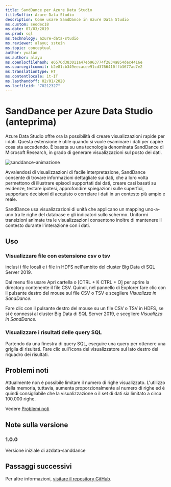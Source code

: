 ```yaml
---
title: SandDance per Azure Data Studio
titleSuffix: Azure Data Studio
description: Come usare SandDance in Azure Data Studio
ms.custom: seodec18
ms.date: 07/03/2019
ms.prod: sql
ms.technology: azure-data-studio
ms.reviewer: alayu; sstein
ms.topic: conceptual
author: yualan
ms.author: alayu
ms.openlocfilehash: e6576d383011a47eb963774f2834a854dec4416e
ms.sourcegitcommit: b2e81cb349eecacee91cd3766410ffb3677ad7e2
ms.translationtype: HT
ms.contentlocale: it-IT
ms.lasthandoff: 02/01/2020
ms.locfileid: "70212327"
---
```

# <a name="sanddance-for-azure-data-studio-preview"></a>SandDance per Azure Data Studio (anteprima)
Azure Data Studio offre ora la possibilità di creare visualizzazioni rapide per i dati. Questa estensione è utile quando si vuole esaminare i dati per capire cosa sta accadendo. È basata su una tecnologia denominata SandDance di Microsoft Research, in grado di generare visualizzazioni sul posto dei dati.

![sanddance-animazione](https://user-images.githubusercontent.com/11507384/54236654-52d42800-44d1-11e9-859e-6c5d297a46d2.gif)

Avvalendosi di visualizzazioni di facile interpretazione, SandDance consente di trovare informazioni dettagliate sui dati, che a loro volta permettono di illustrare episodi supportati dai dati, creare casi basati su evidenze, testare ipotesi, approfondire spiegazioni sulle superfici, supportare decisioni di acquisto o correlare i dati in un contesto più ampio e reale.

SandDance usa visualizzazioni di unità che applicano un mapping uno-a-uno tra le righe del database e gli indicatori sullo schermo.
Uniformi transizioni animate tra le visualizzazioni consentono inoltre di mantenere il contesto durante l'interazione con i dati.

## <a name="usage"></a>Uso

### <a name="view-csv-or-tsv-files"></a>Visualizzare file con estensione csv o tsv
inclusi i file locali e i file in HDFS nell'ambito del cluster Big Data di SQL Server 2019.
 
Dal menu file usare Apri cartella o [CTRL + K CTRL + O] per aprire la directory contenente il file CSV.  Quindi, nel pannello di Explorer fare clic con il pulsante destro del mouse sul file CSV o TSV e scegliere *Visualizza in SandDance*.

Fare clic con il pulsante destro del mouse su un file CSV o TSV in HDFS, se si è connessi al cluster Big Data di SQL Server 2019, e scegliere *Visualizza in SandDance*.

### <a name="view-sql-query-results"></a>Visualizzare i risultati delle query SQL

Partendo da una finestra di query SQL, eseguire una query per ottenere una griglia di risultati. Fare clic sull'icona del visualizzatore sul lato destro del riquadro dei risultati.

## <a name="known-issues"></a>Problemi noti

Attualmente non è possibile limitare il numero di righe visualizzato. L'utilizzo della memoria, tuttavia, aumenta proporzionalmente al numero di righe ed è quindi consigliabile che la visualizzazione o il set di dati sia limitato a circa 100.000 righe.

Vedere [Problemi noti](https://microsoft.github.io/SandDance/#known-issues)

## <a name="release-notes"></a>Note sulla versione

### <a name="100"></a>1.0.0

Versione iniziale di azdata-sanddance

## <a name="next-steps"></a>Passaggi successivi
Per altre informazioni, [visitare il repository GitHub](https://github.com/Microsoft/SandDance).
